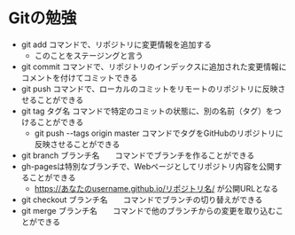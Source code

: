 # Gitの勉強
- git add  コマンドで、リポジトリに変更情報を追加する
    - このことをステージングと言う
- git commit  コマンドで、リポジトリのインデックスに追加された変更情報にコメントを付けてコミットできる
- git push  コマンドで、ローカルのコミットをリモートのリポジトリに反映させることができる
- git tag タグ名  コマンドで特定のコミットの状態に、別の名前（タグ）をつけることができる
    - git push --tags origin master コマンドでタグをGitHubのリポジトリに反映させることができる
- git branch ブランチ名　　コマンドでブランチを作ることができる
- gh-pagesは特別なブランチで、Webページとしてリポジトリ内容を公開することができる
    - https://あなたのusername.github.io/リポジトリ名/   が公開URLとなる
- git checkout ブランチ名　　コマンドでブランチの切り替えができる
- git merge ブランチ名　　コマンドで他のブランチからの変更を取り込むことができる

